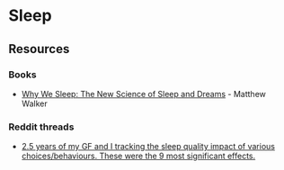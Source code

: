 # Sleep

## Resources

### Books

* [Why We Sleep: The New Science of Sleep and Dreams](https://www.amazon.co.uk/Why-We-Sleep-Science-Dreams/dp/0241269067) - Matthew Walker

### Reddit threads

* [2.5 years of my GF and I tracking the sleep quality impact of various choices/behaviours. These were the 9 most significant effects.](https://i.redd.it/m57w7jmk0b1a1.png)
